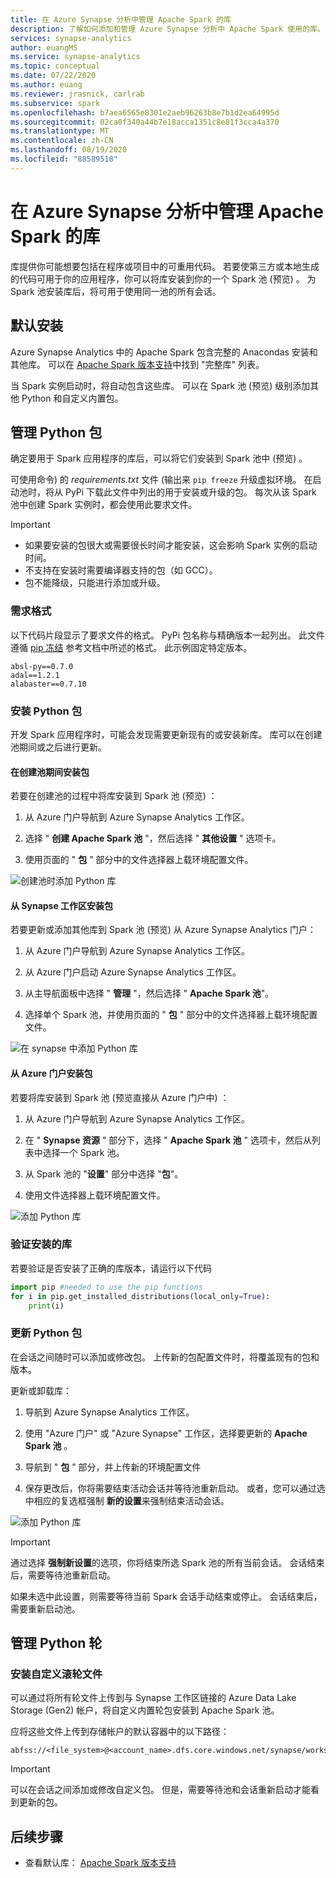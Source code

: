 ```yaml
---
title: 在 Azure Synapse 分析中管理 Apache Spark 的库
description: 了解如何添加和管理 Azure Synapse 分析中 Apache Spark 使用的库。
services: synapse-analytics
author: euangMS
ms.service: synapse-analytics
ms.topic: conceptual
ms.date: 07/22/2020
ms.author: euang
ms.reviewer: jrasnick, carlrab
ms.subservice: spark
ms.openlocfilehash: b7aea6565e8301e2aeb96263b8e7b1d2ea64995d
ms.sourcegitcommit: 02ca0f340a44b7e18acca1351c8e81f3cca4a370
ms.translationtype: MT
ms.contentlocale: zh-CN
ms.lasthandoff: 08/19/2020
ms.locfileid: "88589518"
---
```

# <a name="manage-libraries-for-apache-spark-in-azure-synapse-analytics"></a>在 Azure Synapse 分析中管理 Apache Spark 的库

库提供你可能想要包括在程序或项目中的可重用代码。 若要使第三方或本地生成的代码可用于你的应用程序，你可以将库安装到你的一个 Spark 池 (预览) 。 为 Spark 池安装库后，将可用于使用同一池的所有会话。 

## <a name="default-installation"></a>默认安装
Azure Synapse Analytics 中的 Apache Spark 包含完整的 Anacondas 安装和其他库。 可以在 [Apache Spark 版本支持](apache-spark-version-support.md)中找到 "完整库" 列表。 

当 Spark 实例启动时，将自动包含这些库。 可以在 Spark 池 (预览) 级别添加其他 Python 和自定义内置包。


## <a name="manage-python-packages"></a>管理 Python 包
确定要用于 Spark 应用程序的库后，可以将它们安装到 Spark 池中 (预览) 。 

 可使用命令) 的 *requirements.txt* 文件 (输出来 `pip freeze` 升级虚拟环境。 在启动池时，将从 PyPi 下载此文件中列出的用于安装或升级的包。 每次从该 Spark 池中创建 Spark 实例时，都会使用此要求文件。

> [!IMPORTANT]
> - 如果要安装的包很大或需要很长时间才能安装，这会影响 Spark 实例的启动时间。
> - 不支持在安装时需要编译器支持的包（如 GCC）。
> - 包不能降级，只能进行添加或升级。

### <a name="requirements-format"></a>需求格式

以下代码片段显示了要求文件的格式。 PyPi 包名称与精确版本一起列出。 此文件遵循 [pip 冻结](https://pip.pypa.io/en/stable/reference/pip_freeze/) 参考文档中所述的格式。 此示例固定特定版本。 

```
absl-py==0.7.0
adal==1.2.1
alabaster==0.7.10
```

### <a name="install-python-packages"></a>安装 Python 包
开发 Spark 应用程序时，可能会发现需要更新现有的或安装新库。 库可以在创建池期间或之后进行更新。

#### <a name="install-packages-during-pool-creation"></a>在创建池期间安装包
若要在创建池的过程中将库安装到 Spark 池 (预览) ：
   
1. 从 Azure 门户导航到 Azure Synapse Analytics 工作区。
   
2. 选择 " **创建 Apache Spark 池** "，然后选择 " **其他设置** " 选项卡。 
   
3. 使用页面的 " **包** " 部分中的文件选择器上载环境配置文件。 
   
![创建池时添加 Python 库](./media/apache-spark-azure-portal-add-libraries/apache-spark-azure-portal-add-library-python.png "添加 Python 库")
 

#### <a name="install-packages-from-the-synapse-workspace"></a>从 Synapse 工作区安装包
若要更新或添加其他库到 Spark 池 (预览) 从 Azure Synapse Analytics 门户：

1.  从 Azure 门户导航到 Azure Synapse Analytics 工作区。
   
2.  从 Azure 门户启动 Azure Synapse Analytics 工作区。

3.  从主导航面板中选择 " **管理** "，然后选择 " **Apache Spark 池**"。
   
4. 选择单个 Spark 池，并使用页面的 "  **包** " 部分中的文件选择器上载环境配置文件。

![在 synapse 中添加 Python 库](./media/apache-spark-azure-portal-add-libraries/apache-spark-azure-portal-update.png "添加 Python 库")
   
#### <a name="install-packages-from-the-azure-portal"></a>从 Azure 门户安装包
若要将库安装到 Spark 池 (预览直接从 Azure 门户中) ：
   
 1. 从 Azure 门户导航到 Azure Synapse Analytics 工作区。
   
 2. 在 " **Synapse 资源** " 部分下，选择 " **Apache Spark 池** " 选项卡，然后从列表中选择一个 Spark 池。
   
 3. 从 Spark 池的 "**设置**" 部分中选择 "**包**"。 

 4. 使用文件选择器上载环境配置文件。

![添加 Python 库](./media/apache-spark-azure-portal-add-libraries/apache-spark-add-library-azure.png "添加 Python 库")

### <a name="verify-installed-libraries"></a>验证安装的库

若要验证是否安装了正确的库版本，请运行以下代码

```python
import pip #needed to use the pip functions
for i in pip.get_installed_distributions(local_only=True):
    print(i)
```
### <a name="update-python-packages"></a>更新 Python 包
在会话之间随时可以添加或修改包。 上传新的包配置文件时，将覆盖现有的包和版本。  

更新或卸载库：
1. 导航到 Azure Synapse Analytics 工作区。 

2. 使用 "Azure 门户" 或 "Azure Synapse" 工作区，选择要更新的 **Apache Spark 池** 。

3. 导航到 " **包** " 部分，并上传新的环境配置文件
   
4. 保存更改后，你将需要结束活动会话并等待池重新启动。 或者，您可以通过选中相应的复选框强制 **新的设置**来强制结束活动会话。

![添加 Python 库](./media/apache-spark-azure-portal-add-libraries/update-libraries.png "添加 Python 库")
   

> [!IMPORTANT]
> 通过选择 **强制新设置**的选项，你将结束所选 Spark 池的所有当前会话。 会话结束后，需要等待池重新启动。 
>
> 如果未选中此设置，则需要等待当前 Spark 会话手动结束或停止。 会话结束后，需要重新启动池。 


## <a name="manage-a-python-wheel"></a>管理 Python 轮

### <a name="install-a-custom-wheel-file"></a>安装自定义滚轮文件
可以通过将所有轮文件上传到与 Synapse 工作区链接的 Azure Data Lake Storage (Gen2) 帐户，将自定义内置轮包安装到 Apache Spark 池。 

应将这些文件上传到存储帐户的默认容器中的以下路径： 

```
abfss://<file_system>@<account_name>.dfs.core.windows.net/synapse/workspaces/<workspace_name>sparkpools/<pool_name>libraries/python/
```

>[!IMPORTANT]
>可以在会话之间添加或修改自定义包。 但是，需要等待池和会话重新启动才能看到更新的包。

## <a name="next-steps"></a>后续步骤
- 查看默认库： [Apache Spark 版本支持](apache-spark-version-support.md)

